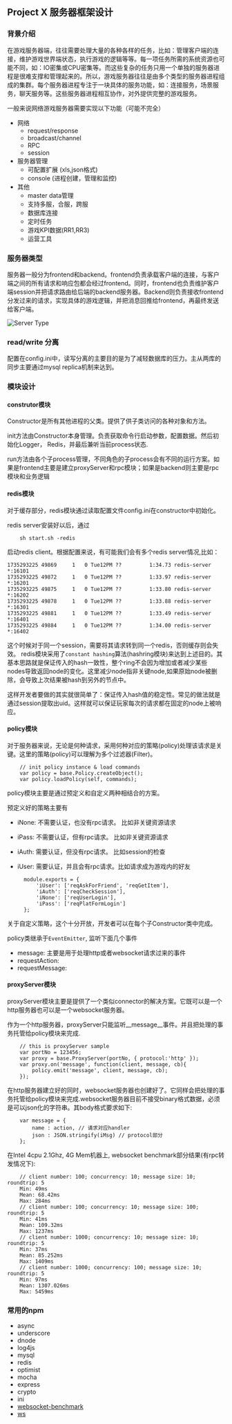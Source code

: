 ## Project X 服务器框架设计

### 背景介绍

在游戏服务器端，往往需要处理大量的各种各样的任务，比如：管理客户端的连接，维护游戏世界端状态，执行游戏的逻辑等等。每一项任务所需的系统资源也可能不同，如：IO密集或CPU密集等。而这些复杂的任务只用一个单独的服务器进程是很难支撑和管理起来的。所以，游戏服务器往往是由多个类型的服务器进程组成的集群。每个服务器进程专注于一块具体的服务功能，如：连接服务，场景服务，聊天服务等。这些服务器进程相互协作，对外提供完整的游戏服务。

一般来说网络游戏服务器需要实现以下功能（可能不完全）

* 网络
  	* request/response
	* broadcast/channel
	* RPC
	* session	
* 服务器管理
	* 可配置扩展 (xls,json格式)
	* console (进程创建，管理和监控)	
* 其他
	* master data管理
	* 支持多服，合服，跨服
	* 数据库连接
	* 定时任务
	* 游戏KPI数据(RR1,RR3)
	* 运营工具
	

### 服务器类型

服务器一般分为frontend和backend。frontend负责承载客户端的连接，与客户端之间的所有请求和响应包都会经过frontend。同时，frontend也负责维护客户端session并把请求路由给后端的backend服务器。Backend则负责接收frontend分发过来的请求，实现具体的游戏逻辑，并把消息回推给frontend，再最终发送给客户端。

![Server Type](https://camo.githubusercontent.com/5935f0403ef84c20197af32d6ca0d86069c742b3/687474703a2f2f706f6d656c6f2e6e6574656173652e636f6d2f7265736f757263652f646f63756d656e74496d6167652f7365727665722d747970652e706e67)

### read/write 分离

配置在config.ini中，读写分离的主要目的是为了减轻数据库的压力。主从两库的同步主要通过mysql replica机制来达到。


### 模块设计

#### construtor模块
Constructor是所有其他进程的父类。提供了供子类访问的各种对象和方法。

init方法由Constructor本身管理。负责获取命令行启动参数，配置数据。然后初始化Logger， Redis，并最后兼听当前process状态.

run方法由各个子process管理，不同角色的子process会有不同的运行方案。如果是frontend主要是建立proxyServer和rpc模块；如果是backend则主要是rpc模块和业务逻辑

#### redis模块
对于缓存部分，redis模块通过读取配置文件config.ini在constructor中初始化。

redis server安装好以后，通过 

		sh start.sh -redis
启动redis client。根据配置来说，有可能我们会有多个redis server情况,比如：

	1735293225 49869     1   0 Tue12PM ??         1:34.73 redis-server *:16101   
	1735293225 49872     1   0 Tue12PM ??         1:33.97 redis-server *:16201   
	1735293225 49875     1   0 Tue12PM ??         1:33.80 redis-server *:16202   
	1735293225 49878     1   0 Tue12PM ??         1:33.88 redis-server *:16301   
	1735293225 49881     1   0 Tue12PM ??         1:33.49 redis-server *:16401   
	1735293225 49884     1   0 Tue12PM ??         1:34.00 redis-server *:16402 

这个时候对于同一个session，需要将其请求转到同一个redis，否则缓存则会失效。
redis模块采用了`constant hashing`算法(hashring模块)来达到上述目的。其基本思路就是保证传入的hash一致性，整个ring不会因为增加或者减少某些nodes导致返回node的变化。这里减少node指非关键node,如果原始node被删除，会导致上次结果被hash到另外的节点中。

这样开发者要做的其实就很简单了：保证传入hash值的稳定性。常见的做法就是通过session提取出uid。这样就可以保证玩家每次的请求都在固定的node上被响应。

#### policy模块

对于服务器来说，无论是何种请求，采用何种对应的策略(policy)处理该请求是关键。这里的策略(policy)可以理解为多个过滤器(Filter)。

		// init policy instance & load commands
		var policy = base.Policy.createObject();
		var policy.loadPolicy(self, commands);
		
policy模块主要是通过预定义和自定义两种相结合的方案。

预定义好的策略主要有

* iNone: 不需要认证，也没有rpc请求。 比如非关键资源请求
* iPass: 不需要认证，但有rpc请求。 比如非关键资源请求
* iAuth: 需要认证，但没有rpc请求。 比如session的检查
* iUser: 需要认证，并且会有rpc请求。比如请求成为游戏内的好友

		module.exports = {
			'iUser': ['reqAskForFriend', 'reqGetItem'],
			'iAuth': ['reqCheckSession'],
			'iNone': ['reqUserLogin'],
			'iPass': ['reqPlatFormLogin']
		};

关于自定义策略，这个十分开放，开发者可以在每个子Constructor类中完成。

policy类继承于`EventEmitter`, 监听下面几个事件

* message: 主要是用于处理http或者websocket请求过来的事件
* requestAction:
* requestMessage:

#### proxyServer模块

proxyServer模块主要是提供了一个类似connector的解决方案。它既可以是一个http服务器也可以是一个websocket服务器。

作为一个http服务器，proxyServer只能监听__message__事件。并且把处理的事务托管给policy模块来完成.

		// this is proxyServer sample
		var portNo = 123456;
		var proxy = base.ProxyServer(portNo, { protocol:'http' });
		var proxy.on('message', function(client, message, cb){ 
			policy.emit('message', client, message, cb); 
		});
		
在http服务器建立好的同时，websocket服务器也创建好了。它同样会把处理的事务托管给policy模块来完成.websocket服务器目前不接受binary格式数据，必须是可以json化的字符串。其body格式要求如下:

		var message = {
			name : action, // 请求对应handler
			json : JSON.stringify(iMsg) // protocol部分
		};
		
在Intel 4cpu 2.1Ghz, 4G Mem机器上, websocket benchmark部分结果(有rpc转发情况下):
		
		// client number: 100; concurrency: 10; message size: 10; roundtrip: 5
		Min: 49ms
		Mean: 68.42ms
		Max: 284ms
		// client number: 100; concurrency: 10; message size: 100; roundtrip: 5
		Min: 41ms
		Mean: 109.32ms
		Max: 1237ms
		// client number: 1000; concurrency: 10; message size: 10; roundtrip: 5
		Min: 37ms
		Mean: 85.252ms
		Max: 1409ms
		// client number: 1000; concurrency: 100; message size: 10; roundtrip: 5
		Min: 97ms
		Mean: 1307.026ms
		Max: 5459ms

### 常用的npm

* async
* underscore
* dnode
* log4js
* mysql
* redis
* optimist
* mocha
* express
* crypto
* ini
* [websocket-benchmark](https://github.com/cargomedia/websocket-benchmark) 
* [ws](https://github.com/websockets/ws)
